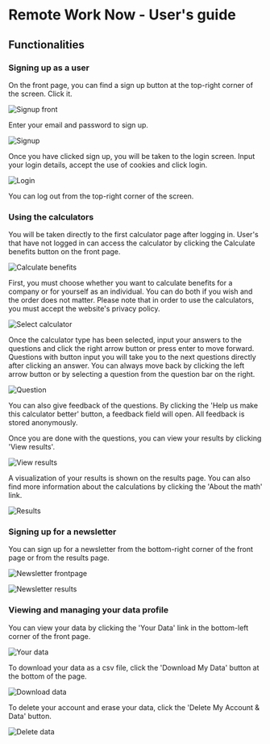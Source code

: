 # Remote Work Now - User's guide


## Functionalities


### Signing up as a user

On the front page, you can find a sign up button at the top-right corner of the screen. Click it.

![Signup front](pictures/signup_front.png)

Enter your email and password to sign up. 

![Signup](pictures/signup.png)

Once you have clicked sign up, you will be taken to the login screen. Input your login details, accept the use of cookies and click login.

![Login](pictures/login.png)

You can log out from the top-right corner of the screen.


### Using the calculators

You will be taken directly to the first calculator page after logging in. User's that have not logged in can access the calculator by clicking the Calculate benefits button on the front page.

![Calculate benefits](pictures/start_calculator.png)

First, you must choose whether you want to calculate benefits for a company or for yourself as an individual. You can do both if you wish and the order does not matter. Please note that in order to use the calculators, you must accept the website's privacy policy.

![Select calculator](pictures/select_calculator.png)

Once the calculator type has been selected, input your answers to the questions and click the right arrow button or press enter to move forward. Questions with button input you will take you to the next questions directly after clicking an answer. You can always move back by clicking the left arrow button or by selecting a question from the question bar on the right.

![Question](pictures/question.png)

You can also give feedback of the questions. By clicking the 'Help us make this calculator better' button, a feedback field will open. All feedback is stored anonymously.

Once you are done with the questions, you can view your results by clicking 'View results'.

![View results](pictures/view_results.png)

A visualization of your results is shown on the results page. You can also find more information about the calculations by clicking the 'About the math' link.

![Results](pictures/results.png)


### Signing up for a newsletter

You can sign up for a newsletter from the bottom-right corner of the front page or from the results page.

![Newsletter frontpage](pictures/newsletter_front.png)


![Newsletter results](pictures/connect.png)


### Viewing and managing your data profile

You can view your data by clicking the 'Your Data' link in the bottom-left corner of the front page.

![Your data](pictures/your_data.png)

To download your data as a csv file, click the 'Download My Data' button at the bottom of the page.

![Download data](pictures/download_data.png)

To delete your account and erase your data, click the 'Delete My Account & Data' button.

![Delete data](pictures/delete_data.png)


